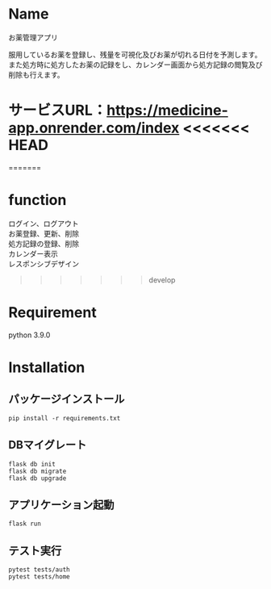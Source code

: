 # Name

お薬管理アプリ

服用しているお薬を登録し、残量を可視化及びお薬が切れる日付を予測します。  
また処方時に処方したお薬の記録をし、カレンダー画面から処方記録の閲覧及び削除も行えます。

サービスURL：https://medicine-app.onrender.com/index
<<<<<<< HEAD
=======

=======

# function

ログイン、ログアウト  
お薬登録、更新、削除  
処方記録の登録、削除  
カレンダー表示  
レスポンシブデザイン
>>>>>>> develop

# Requirement

python 3.9.0

# Installation
## パッケージインストール
```
pip install -r requirements.txt
```
## DBマイグレート
```
flask db init
flask db migrate
flask db upgrade
```

## アプリケーション起動
```
flask run
```

## テスト実行
```
pytest tests/auth
pytest tests/home
```
